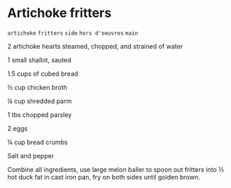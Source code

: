 # Artichoke fritters

`artichoke` `fritters` `side` `hors d'oeuvres` `main`

2 artichoke hearts steamed, chopped, and strained of water

1 small shallot, sauted

1.5 cups of cubed bread

½ cup chicken broth

¼ cup shredded parm

1 tbs chopped parsley 

2 eggs

¼ cup bread crumbs

Salt and pepper

Combine all ingredients, use large melon baller to spoon out fritters into ½ hot duck fat in cast iron pan, fry on both sides until golden brown.
